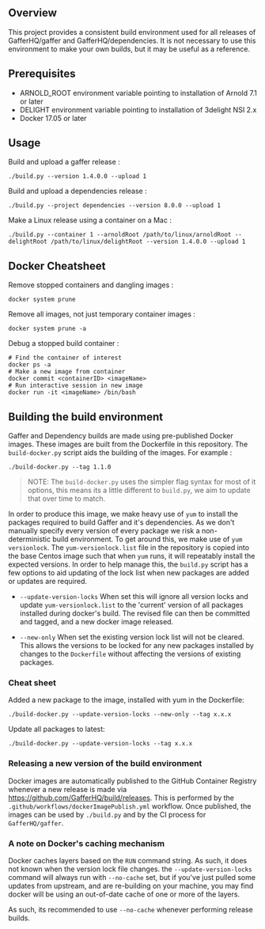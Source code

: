 Overview
--------

This project provides a consistent build environment used for all releases
of GafferHQ/gaffer and GafferHQ/dependencies. It is not necessary to use this
environment to make your own builds, but it may be useful as a reference.

Prerequisites
-------------

- ARNOLD_ROOT environment variable pointing to installation of Arnold 7.1 or later
- DELIGHT environment variable pointing to installation of 3delight NSI 2.x
- Docker 17.05 or later

Usage
-----

Build and upload a gaffer release :

`./build.py --version 1.4.0.0 --upload 1`

Build and upload a dependencies release :

`./build.py --project dependencies --version 8.0.0 --upload 1`

Make a Linux release using a container on a Mac :

`./build.py --container 1 --arnoldRoot /path/to/linux/arnoldRoot --delightRoot /path/to/linux/delightRoot --version 1.4.0.0 --upload 1`

Docker Cheatsheet
-----------------

Remove stopped containers and dangling images :

`docker system prune`

Remove all images, not just temporary container images :

`docker system prune -a`

Debug a stopped build container :

```
# Find the container of interest
docker ps -a
# Make a new image from container
docker commit <containerID> <imageName>
# Run interactive session in new image
docker run -it <imageName> /bin/bash
```

Building the build environment
------------------------------

Gaffer and Dependency builds are made using pre-published Docker images. These
images are built from the Dockerfile in this repository. The `build-docker.py`
script aids the building of the images. For example :

 `./build-docker.py --tag 1.1.0`

> NOTE: The `build-docker.py` uses the simpler flag syntax for most of it options,
> this means its a little different to `build.py`, we aim to update that over
> time to match.

In order to produce this image, we make heavy use of `yum` to install the
packages required to build Gaffer and it's dependencies. As we don't manually
specify every version of every package we risk a non-deterministic build
environment. To get around this, we make use of `yum versionlock`. The
`yum-versionlock.list` file in the repository is copied into the base Centos
image such that when `yum` runs, it will repeatably install the expected
versions. In order to help manage this, the `build.py` script has a few options
to aid updating of the lock list when new packages are added or updates are required.

 - `--update-version-locks` When set this will ignore all version locks and
   update `yum-versionlock.list` to the 'current' version of all packages
   installed during docker's build. The revised file can then be committed and tagged,
   and a new docker image released.

 - `--new-only` When set the existing version lock list will not be cleared.
   This allows the versions to be locked for any new packages installed by
   changes to the `Dockerfile` without affecting the versions of existing
   packages.

### Cheat sheet

Added a new package to the image, installed with yum in the Dockerfile:

`./build-docker.py --update-version-locks --new-only --tag x.x.x`

Update all packages to latest:

`./build-docker.py --update-version-locks --tag x.x.x`

### Releasing a new version of the build environment

Docker images are automatically published to the GitHub Container Registry
whenever a new release is made via https://github.com/GafferHQ/build/releases.
This is performed by the `.github/workflows/dockerImagePublish.yml` workflow.
Once published, the images can be used by `./build.py` and by the CI process
for `GafferHQ/gaffer`.

### A note on Docker's caching mechanism

Docker caches layers based on the `RUN` command string. As such, it does not
known when the version lock file changes. the `--update-version-locks` command
will always run with `--no-cache` set, but if you've just pulled some updates
from upstream, and are re-building on your machine, you may find docker will
be using an out-of-date cache of one or more of the layers.

As such, its recommended to use `--no-cache` whenever performing release
builds.

